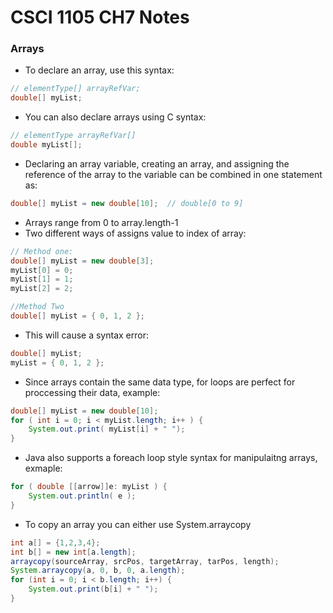 # CSCI 1105 CH7 Notes

### Arrays
* To declare an array, use this syntax:
```java
// elementType[] arrayRefVar;
double[] myList;
```
* You can also declare arrays using C syntax:
```java
// elementType arrayRefVar[]
double myList[];
```
* Declaring an array variable, creating an array, and assigning the reference of the array to the variable can be combined in one statement as:
```java
double[] myList = new double[10];  // double[0 to 9]
```
* Arrays range from 0 to array.length-1
* Two different ways of assigns value to index of array:
```java
// Method one:
double[] myList = new double[3];
myList[0] = 0;
myList[1] = 1;
myList[2] = 2;

//Method Two
double[] myList = { 0, 1, 2 };
```
* This will cause a syntax error:
```java
double[] myList;
myList = { 0, 1, 2 };
```
* Since arrays contain the same data type, for loops are perfect for proccessing their data, example:
```java
double[] myList = new double[10];
for ( int i = 0; i < myList.length; i++ ) {
    System.out.print( myList[i] + " ");
}
```
* Java also supports a foreach loop style syntax for manipulaitng arrays, exmaple:
```java
for ( double [[arrow]]e: myList ) {
    System.out.println( e );
}
```
* To copy an array you can either use System.arraycopy
```java
int a[] = {1,2,3,4};
int b[] = new int[a.length];
arraycopy(sourceArray, srcPos, targetArray, tarPos, length);
System.arraycopy(a, 0, b, 0, a.length);
for (int i = 0; i < b.length; i++) {
    System.out.print(b[i] + " ");
}
```

